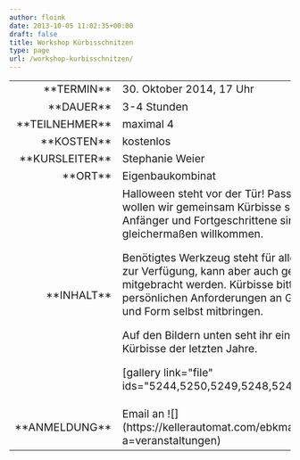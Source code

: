 ```yaml
---
author: floink
date: 2013-10-05 11:02:35+00:00
draft: false
title: Workshop Kürbisschnitzen
type: page
url: /workshop-kurbisschnitzen/
---
```


<table >
<tbody style="font-size: 1.2em;" >
<tr >

<td style="width: 20%; text-align: right;" >**TERMIN**
</td>

<td style="text-align: left;" >30. Oktober 2014, 17 Uhr
</td>
</tr>
<tr >

<td style="width: 20%; text-align: right;" >**DAUER**
</td>

<td style="text-align: left;" >3-4 Stunden
</td>
</tr>
<tr >

<td style="width: 20%; text-align: right;" >**TEILNEHMER**
</td>

<td style="text-align: left;" >maximal 4
</td>
</tr>
<tr >

<td style="width: 20%; text-align: right;" >**KOSTEN**
</td>

<td style="text-align: left;" >kostenlos
</td>
</tr>
<tr >

<td style="width: 20%; text-align: right;" >**KURSLEITER**
</td>

<td style="text-align: left;" >Stephanie Weier
</td>
</tr>
<tr >

<td style="width: 20%; text-align: right;" >**ORT**
</td>

<td style="text-align: left;" >Eigenbaukombinat
</td>
</tr>
<tr >

<td style="width: 20%; text-align: right;" >**INHALT**
</td>

<td style="text-align: left;" >Halloween steht vor der Tür! Passend dazu wollen wir gemeinsam Kürbisse schnitzen. Anfänger und Fortgeschrittene sind gleichermaßen willkommen.

Benötigtes Werkzeug steht für alle Teilnehmer zur Verfügung, kann aber auch gerne mitgebracht werden. Kürbisse bitte gemäß der persönlichen Anforderungen an Größe, Farbe und Form selbst mitbringen.


Auf den Bildern unten seht ihr ein paar meiner Kürbisse der letzten Jahre.

[gallery link="file" ids="5244,5250,5249,5248,5247,5245"]
</td>
</tr>
<tr >

<td style="width: 20%; text-align: right;" >**ANMELDUNG**
</td>

<td style="text-align: left;" >Email an ![](https://kellerautomat.com/ebkmail/ebkmail.php?a=veranstaltungen)

</td>
</tr>
</tbody>
</table>
